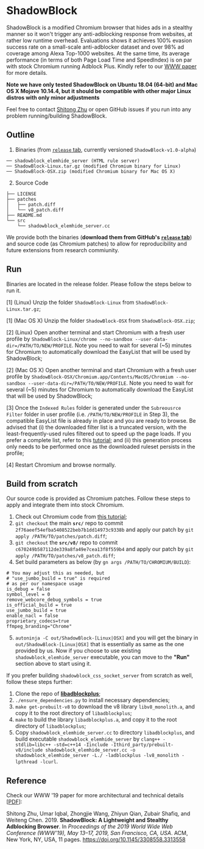 # ShadowBlock
ShadowBlock is a modified Chromium browser that hides ads in a stealthy manner so it won't trigger any anti-adblocking response from websites, at rather low runtime overhead. Evaluations shows it achieves 100% evasion success rate on a small-scale anti-adblocker dataset and over 98% ad coverage among Alexa Top-1000 websites. At the same time, its average performance (in terms of both Page Load Time and SpeedIndex) is on par with stock Chromium running Adblock Plus. Kindly refer to our [WWW paper](https://www.shitong.me/pdfs/www19_shadowblock.pdf) for more details.

**Note we have only tested ShadowBlock on Ubuntu 18.04 (64-bit) and Mac OS X Mojave 10.14.4, but it should be compatible with other major Linux distros with only minor adjustments**

Feel free to contact [Shitong Zhu](mailto:shitong.zhu@email.ucr.edu) or open GitHub issues if you run into any problem running/building ShadowBlock. 

## Outline
1. Binaries (from [`release` tab](https://github.com/seclab-ucr/ShadowBlock/releases), currently versioned `ShadowBlock-v1.0-alpha`)
```
── shadowblock_elemhide_server (HTML rule server)
── ShadowBlock-Linux.tar.gz (modified Chromium binary for Linux)
── ShadowBlock-OSX.zip (modified Chromium binary for Mac OS X)
```
2. Source Code
```
├── LICENSE
├── patches
│   ├── patch.diff
│   └── v8_patch.diff
├── README.md
└── src
    └── shadowblock_elemhide_server.cc
```

We provide both the binaries (**download them from GitHub's [`release` tab](https://github.com/seclab-ucr/ShadowBlock/releases)**) and source code (as Chromium patches) to allow for reproducibility and future extensions from research commiunity.

## Run
Binaries are located in the release folder. Please follow the steps below to run it.

[1] (Linux) Unzip the folder `ShadowBlock-Linux` from `ShadowBlock-Linux.tar.gz`;

[1] (Mac OS X) Unzip the folder `ShadowBlock-OSX` from `ShadowBlock-OSX.zip`;

[2] (Linux) Open another terminal and start Chromium with a fresh user profile by `ShadowBlock-Linux/chrome --no-sandbox --user-data-dir=/PATH/TO/NEW/PROFILE`. Note you need to wait for several (~5) minutes for Chromium to automatically download the EasyList that will be used by ShadowBlock;

[2] (Mac OS X) Open another terminal and start Chromium with a fresh user profile by `ShadowBlock-OSX/Chromium.app/Contents/MacOS/Chromium --no-sandbox --user-data-dir=/PATH/TO/NEW/PROFILE`. Note you need to wait for several (~5) minutes for Chromium to automatically download the EasyList that will be used by ShadowBlock;

[3] Once the `Indexed Rules` folder is generated under the `Subreousrce Filter` folder in user profile (i.e. `/PATH/TO/NEW/PROFILE` in Step 3), the compatible EasyList file is already in place and you are ready to browse. Be advised that (i) the downloaded filter list is a truncated version, with the least-frequently-used rules filtered out to speed up the page loads. If you prefer a complete list, refer to this [tutorial](https://cs.chromium.org/chromium/src/components/subresource_filter/FILTER_LIST_GENERATION.md); and (ii) this generation process only needs to be performed once as the downloaded ruleset persists in the profile;

[4] Restart Chromium and browse normally.

## Build from scratch
Our source code is provided as Chromium patches. Follow these steps to apply and integrate them into stock Chromium.
1. Check out Chromium code from [this tutorial](https://www.chromium.org/developers/how-tos/get-the-code);
2. `git checkout` the main **`src/`** repo to commit `2f76aeef54efba5408522beb7b1dd14973c9338b` and apply our patch by `git apply /PATH/TO/patches/patch.diff`;
3. `git checkout` the **`src/v8/`** repo to commit `c670249b587112de339a8fa49e7cea13f8f559b4` and apply our patch by `git apply /PATH/TO/patches/v8_patch.diff`;
4. Set build parameters as below (by `gn args /PATH/TO/CHROMIUM/BUILD`):
```
# You may adjust this as needed, but 
# "use_jumbo_build = true" is required 
# as per our namespace usage
is_debug = false
symbol_level = 0
remove_webcore_debug_symbols = true
is_official_build = true
use_jumbo_build = true
enable_nacl = false
proprietary_codecs=true
ffmpeg_branding="Chrome"
```
5. `autoninja -C out/ShadowBlock-[Linux|OSX]` and you will get the binary in `out/ShadowBlock-[Linux|OSX]` that is essentially as same as the one provided by us. Now if you choose to use existing `shadowblock_elemhide_server` executable, you can move to the **"Run"** section above to start using it.


If you prefer building `shadowblock_css_socket_server` from scratch as well, follow these steps further:
1. Clone the repo of [**libadblockplus**](https://github.com/adblockplus/libadblockplus);
2. `./ensure_dependencies.py` to install necessary dependencies;
3. `make get-prebuilt-v8` to download the v8 library `libv8_monolith.a`, and copy it to the root directory of `libadblockplus`;
4. `make` to build the library `libadblockplus.a`, and copy it to the root directory of `libadblockplus`;
5. Copy `shadowblock_elemhide_server.cc` to directory `libadblockplus`, and build executable `shadowblock_elemhide_server` by `clang++ -stdlib=libc++ -std=c++14 -Iinclude -Ithird_party/prebuilt-v8/include shadowblock_elemhide_server.cc -o shadowblock_elemhide_server -L./ -ladblockplus -lv8_monolith -lpthread -lcurl`.

## Reference
Check our WWW '19 paper for more architectural and technical details [[PDF](https://www.shitong.me/pdfs/www19_shadowblock.pdf)]:

Shitong Zhu, Umar Iqbal, Zhongjie Wang, Zhiyun Qian, Zubair Shafiq, and Weiteng Chen. 2019. **ShadowBlock: A Lightweight and Stealthy Adblocking Browser**. In *Proceedings of the 2019 World Wide Web Conference (WWW’19), May 13–17, 2019, San Francisco, CA, USA*. ACM, New York, NY, USA, 11 pages. https://doi.org/10.1145/3308558.3313558
